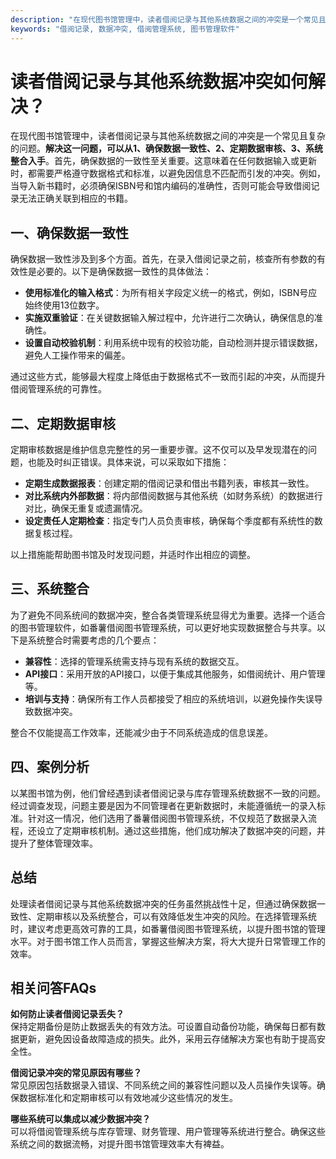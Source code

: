 ```yaml
---
description: "在现代图书馆管理中，读者借阅记录与其他系统数据之间的冲突是一个常见且复杂的问题。**解决这一问题，可以从1、确保数据一致性、2、定期数据审核、3、系统整合入手**。首先，确保数据的一致性至关重要。这意味着在任何数据输入或更新时，都需要严格遵守数据格式和标准，以避免因信息不匹配而引发的冲突。例如，当导入新书籍时，必须确保ISBN号和馆内编码的准确性，否则可能会导致借阅记录无法正确关联到相应的书籍。"
keywords: "借阅记录, 数据冲突, 借阅管理系统, 图书管理软件"
---
```

# 读者借阅记录与其他系统数据冲突如何解决？

在现代图书馆管理中，读者借阅记录与其他系统数据之间的冲突是一个常见且复杂的问题。**解决这一问题，可以从1、确保数据一致性、2、定期数据审核、3、系统整合入手**。首先，确保数据的一致性至关重要。这意味着在任何数据输入或更新时，都需要严格遵守数据格式和标准，以避免因信息不匹配而引发的冲突。例如，当导入新书籍时，必须确保ISBN号和馆内编码的准确性，否则可能会导致借阅记录无法正确关联到相应的书籍。

## 一、确保数据一致性

确保数据一致性涉及到多个方面。首先，在录入借阅记录之前，核查所有参数的有效性是必要的。以下是确保数据一致性的具体做法：

- **使用标准化的输入格式**：为所有相关字段定义统一的格式，例如，ISBN号应始终使用13位数字。
- **实施双重验证**：在关键数据输入解过程中，允许进行二次确认，确保信息的准确性。
- **设置自动校验机制**：利用系统中现有的校验功能，自动检测并提示错误数据，避免人工操作带来的偏差。

通过这些方式，能够最大程度上降低由于数据格式不一致而引起的冲突，从而提升借阅管理系统的可靠性。

## 二、定期数据审核

定期审核数据是维护信息完整性的另一重要步骤。这不仅可以及早发现潜在的问题，也能及时纠正错误。具体来说，可以采取如下措施：

- **定期生成数据报表**：创建定期的借阅记录和借出书籍列表，审核其一致性。
- **对比系统内外部数据**：将内部借阅数据与其他系统（如财务系统）的数据进行对比，确保无重复或遗漏情况。
- **设定责任人定期检查**：指定专门人员负责审核，确保每个季度都有系统性的数据复核过程。

以上措施能帮助图书馆及时发现问题，并适时作出相应的调整。

## 三、系统整合

为了避免不同系统间的数据冲突，整合各类管理系统显得尤为重要。选择一个适合的图书管理软件，如番薯借阅图书管理系统，可以更好地实现数据整合与共享。以下是系统整合时需要考虑的几个要点：

- **兼容性**：选择的管理系统需支持与现有系统的数据交互。
- **API接口**：采用开放的API接口，以便于集成其他服务，如借阅统计、用户管理等。
- **培训与支持**：确保所有工作人员都接受了相应的系统培训，以避免操作失误导致数据冲突。

整合不仅能提高工作效率，还能减少由于不同系统造成的信息误差。

## 四、案例分析

以某图书馆为例，他们曾经遇到读者借阅记录与库存管理系统数据不一致的问题。经过调查发现，问题主要是因为不同管理者在更新数据时，未能遵循统一的录入标准。针对这一情况，他们选用了番薯借阅图书管理系统，不仅规范了数据录入流程，还设立了定期审核机制。通过这些措施，他们成功解决了数据冲突的问题，并提升了整体管理效率。

## 总结

处理读者借阅记录与其他系统数据冲突的任务虽然挑战性十足，但通过确保数据一致性、定期审核以及系统整合，可以有效降低发生冲突的风险。在选择管理系统时，建议考虑更高效可靠的工具，如番薯借阅图书管理系统，以提升图书馆的管理水平。对于图书馆工作人员而言，掌握这些解决方案，将大大提升日常管理工作的效率。

## 相关问答FAQs

**如何防止读者借阅记录丢失？**  
保持定期备份是防止数据丢失的有效方法。可设置自动备份功能，确保每日都有数据更新，避免因设备故障造成的损失。此外，采用云存储解决方案也有助于提高安全性。

**借阅记录冲突的常见原因有哪些？**  
常见原因包括数据录入错误、不同系统之间的兼容性问题以及人员操作失误等。确保数据标准化和定期审核可以有效地减少这些情况的发生。

**哪些系统可以集成以减少数据冲突？**  
可以将借阅管理系统与库存管理、财务管理、用户管理等系统进行整合。确保这些系统之间的数据流畅，对提升图书馆管理效率大有裨益。
